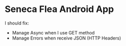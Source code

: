 # Seneca Flea Android App

I should fix:

- Manage Async when I use GET method
- Manage Errors when receive JSON (HTTP Headers)
